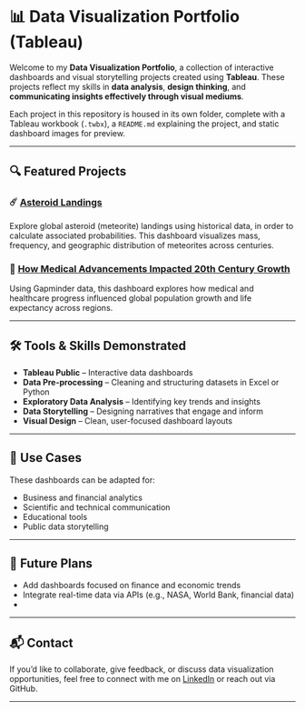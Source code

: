 # 📊 Data Visualization Portfolio (Tableau)

Welcome to my **Data Visualization Portfolio**, a collection of interactive dashboards and visual storytelling projects created using **Tableau**. These projects reflect my skills in **data analysis**, **design thinking**, and **communicating insights effectively through visual mediums**.

Each project in this repository is housed in its own folder, complete with a Tableau workbook (`.twbx`), a `README.md` explaining the project, and static dashboard images for preview.

---

## 🔍 Featured Projects

### ☄️ [Asteroid Landings](./probability-of-being-hit-by-an-asteroid/)
Explore global asteroid (meteorite) landings using historical data, in order to calculate associated probabilities. This dashboard visualizes mass, frequency, and geographic distribution of meteorites across centuries.

### 🧬 [How Medical Advancements Impacted 20th Century Growth](./medical-advancements-world-growth-dashboard/)
Using Gapminder data, this dashboard explores how medical and healthcare progress influenced global population growth and life expectancy across regions.

---

## 🛠️ Tools & Skills Demonstrated

- **Tableau Public** – Interactive data dashboards
- **Data Pre-processing** – Cleaning and structuring datasets in Excel or Python
- **Exploratory Data Analysis** – Identifying key trends and insights
- **Data Storytelling** – Designing narratives that engage and inform
- **Visual Design** – Clean, user-focused dashboard layouts

---

## 💼 Use Cases

These dashboards can be adapted for:
- Business and financial analytics
- Scientific and technical communication
- Educational tools
- Public data storytelling

---

## 🚀 Future Plans

- Add dashboards focused on finance and economic trends
- Integrate real-time data via APIs (e.g., NASA, World Bank, financial data)
- 
---

## 📬 Contact

If you’d like to collaborate, give feedback, or discuss data visualization opportunities, feel free to connect with me on [LinkedIn](www.linkedin.com/in/georgiapj) or reach out via GitHub.

---

